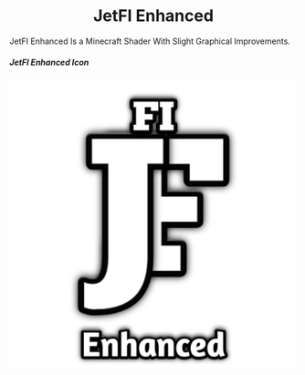 <H1 align = "center"> JetFI Enhanced </H1>
JetFI Enhanced Is a Minecraft Shader With Slight Graphical Improvements.

##### JetFI Enhanced Icon
![img](docs/pack_icon.png)
